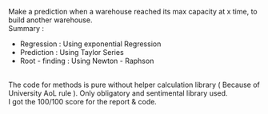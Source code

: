 Make a prediction when a warehouse reached its max capacity at x time, to build another warehouse.
<br/>
Summary :
- Regression : Using exponential Regression
- Prediction : Using Taylor Series
- Root - finding : Using Newton - Raphson
<br/>
The code for methods is pure without helper calculation library ( Because of University AoL rule ). Only obligatory and sentimental library used.<br/>
I got the 100/100 score for the report & code. 

